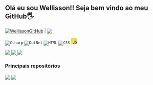 ## Olá eu sou Wellisson!! Seja bem vindo ao meu GitHub🖐️

<a href="https://github.com/wellissonreis"><img align="center" src="https://github-readme-stats.vercel.app/api?username=wellissonreis&show_icons=true&include_all_commits=true&theme=buefy&hide_border=true" alt="WellissonGitHub" /></a> | <a href="https://github.com/wellissonreis"><img align="center" src="https://github-readme-stats.vercel.app/api/top-langs/?username=wellissonreis&layout=compact&theme=buefy&hide_border=true" /></a>

<div>

<code><img height="20" alt="Csharp" src="https://cdn.jsdelivr.net/gh/devicons/devicon/icons/csharp/csharp-original.svg"></code>
<code><img height="20" alt="DotNet" src="https://cdn.jsdelivr.net/gh/devicons/devicon/icons/dotnetcore/dotnetcore-original.svg"></code>
<code><img height="20" alt="HTML" src="https://cdn.jsdelivr.net/gh/devicons/devicon/icons/html5/html5-original.svg"></code>
<code><img height="20" alt="CSS" src="https://cdn.jsdelivr.net/gh/devicons/devicon/icons/css3/css3-original.svg"></code>
<code><img height="20" alt="javascript" src="https://raw.githubusercontent.com/github/explore/80688e429a7d4ef2fca1e82350fe8e3517d3494d/topics/javascript/javascript.png"></code>

</div>
<div>
 <a href="https://www.linkedin.com/in/wellisson-reis2712/"> <img src="https://img.shields.io/badge/LinkedIn-0077B5?style=for-the-badge&logo=linkedin&logoColor=white"> </a>
 <a href="mailto:Wellissonsilvareis28@gmail.com"> <img src="https://img.shields.io/badge/Gmail-D14836?style=for-the-badge&logo=gmail&logoColor=white"> </a>
 <a href="mailto:Wellissonsilvareis28@hotmail.com"> <img src="https://img.shields.io/badge/Microsoft_Outlook-0078D4?style=for-the-badge&logo=microsoft-outlook&logoColor=white"> </a>
 
</div>

### Principais repositórios
<a href="https://github.com/wellissonreis/API-de-Videos">
  <img align="center" src="https://github-readme-stats.vercel.app/api/pin/?username=wellissonreis&repo=API-de-Videos&theme=buefy" />
</a>
<a href="https://github.com/wellissonreis/RepositoriosGitHubApi">
  <img align="center" src="https://github-readme-stats.vercel.app/api/pin/?username=wellissonreis&repo=RepositoriosGitHubApi&theme=buefy" />
</a>
<br />
<br />


